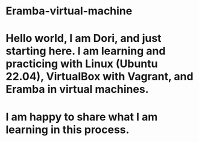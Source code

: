 # Eramba-virtual-machine
# Hello world, I am Dori, and just starting here. I am learning and practicing with Linux (Ubuntu 22.04), VirtualBox with Vagrant, and Eramba in virtual machines. 
# I am happy to share what I am learning in this process.
